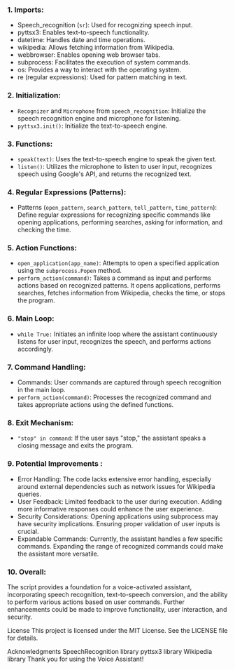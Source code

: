 ### 1. Imports:

- Speech_recognition (`sr`): Used for recognizing speech input.
- pyttsx3: Enables text-to-speech functionality.
- datetime: Handles date and time operations.
- wikipedia: Allows fetching information from Wikipedia.
- webbrowser: Enables opening web browser tabs.
- subprocess: Facilitates the execution of system commands.
- os: Provides a way to interact with the operating system.
- re (regular expressions): Used for pattern matching in text.

### 2. Initialization:

- `Recognizer` and `Microphone` from `speech_recognition`: Initialize the speech recognition engine and microphone for listening.
- `pyttsx3.init()`: Initialize the text-to-speech engine.

### 3. Functions:

- `speak(text)`: Uses the text-to-speech engine to speak the given text.
- `listen()`: Utilizes the microphone to listen to user input, recognizes speech using Google's API, and returns the recognized text.

### 4. Regular Expressions (Patterns):

- Patterns (`open_pattern`, `search_pattern`, `tell_pattern`, `time_pattern`): Define regular expressions for recognizing specific commands like opening applications, performing searches, asking for information, and checking the time.


### 5. Action Functions:

- `open_application(app_name)`: Attempts to open a specified application using the `subprocess.Popen` method.
- `perform_action(command)`: Takes a command as input and performs actions based on recognized patterns. It opens applications, performs searches, fetches information from Wikipedia, checks the time, or stops the program.

### 6. Main Loop:

- `while True:` Initiates an infinite loop where the assistant continuously listens for user input, recognizes the speech, and performs actions accordingly.

### 7. Command Handling:

- Commands: User commands are captured through speech recognition in the main loop.
- `perform_action(command)`: Processes the recognized command and takes appropriate actions using the defined functions.

### 8. Exit Mechanism:

- `"stop" in command`: If the user says "stop," the assistant speaks a closing message and exits the program.

### 9. Potential Improvements :

- Error Handling: The code lacks extensive error handling, especially around external dependencies such as network issues for Wikipedia queries.
- User Feedback: Limited feedback to the user during execution. Adding more informative responses could enhance the user experience.
- Security Considerations: Opening applications using subprocess may have security implications. Ensuring proper validation of user inputs is crucial.
- Expandable Commands: Currently, the assistant handles a few specific commands. Expanding the range of recognized commands could make the assistant more versatile.




### 10. Overall:

The script provides a foundation for a voice-activated assistant, incorporating speech recognition, text-to-speech conversion, and the ability to perform various actions based on user commands. Further enhancements could be made to improve functionality, user interaction, and security.


License
This project is licensed under the MIT License. See the LICENSE file for details.

Acknowledgments
SpeechRecognition library
pyttsx3 library
Wikipedia library
Thank you for using the Voice Assistant!
